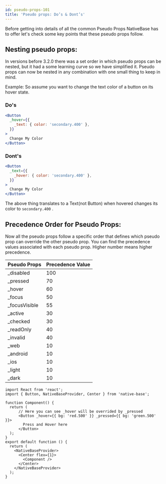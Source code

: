 ```yaml
---
id: pseudo-props-101
title: 'Pseudo props: Do’s & Dont’s'
---
```


Before getting into details of all the common Pseudo Props NativeBase has to offer let's check some key points that these pseudo props follow.

## Nesting pseudo props:

In versions before 3.2.0 there was a set order in which pseudo props can be nested, but it had a some learning curve so we have simplified it. Pseudo props can now be nested in any combination with one small thing to keep in mind.

Example: So assume you want to change the text color of a button on its hover state.

### Do's

```jsx
<Button
  _hover={{
    _text: { color: 'secondary.400' },
  }}
>
  Change My Color
</Button>
```

### Dont's

```jsx
<Button
  _text={{
    _hover: { color: 'secondary.400' },
  }}
>
  Change My Color
</Button>
```

The above thing translates to a Text(not Button) when hovered changes its color to `secondary.400` .

## Precedence Order for Pseudo Props:

Now all the pseudo props follow a specific order that defines which pseudo prop can override the other pseudo prop. You can find the precedence values associated with each pseudo prop. Higher number means higher precedence.

| Pseudo Props   | Precedence Value |
| -------------- | ---------------- |
| \_disabled     | 100              |
| \_pressed      | 70               |
| \_hover        | 60               |
| \_focus        | 50               |
| \_focusVisible | 55               |
| \_active       | 30               |
| \_checked      | 30               |
| \_readOnly     | 40               |
| \_invalid      | 40               |
| \_web          | 10               |
| \_android      | 10               |
| \_ios          | 10               |
| \_light        | 10               |
| \_dark         | 10               |

```SnackPlayer name=Pseudo%20Props%20Precedence
import React from 'react';
import { Button, NativeBaseProvider, Center } from 'native-base';

function Component() {
  return (
      // Here you can see _hover will be overrided by _pressed
      <Button _hover={{ bg: 'red.500' }} _pressed={{ bg: 'green.500' }}>
        Press and Hover here
      </Button>
  );
}
export default function () {
  return (
    <NativeBaseProvider>
      <Center flex={1}>
        <Component />
      </Center>
    </NativeBaseProvider>
  );
}
```
